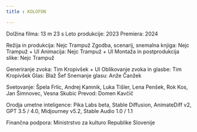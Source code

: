 ```yaml
---
title : KOLOFON

---
```


Dolžina filma: 13 m 23 s
Leto produkcije: 2023
Premiera: 2024

Režija in produkcija: Nejc Trampuž
Zgodba, scenarij, snemalna knjiga: Nejc Trampuž + UI
Animacija: Nejc Trampuž + UI
Montaža in postprodukcija slike: Nejc Trampuž

Generiranje zvoka: Tim Kropivšek + UI
Oblikovanje zvoka in glasbe: Tim Kropivšek
Glas: Blaž Šef
Snemanje glasu: Anže Čanžek

<!-- section break -->
Svetovanje: Špela Frlic, Andrej Kamnik, Luka Tišler, Lena Penšek, Rok Kos, Jan Šimnovec, Vesna Skubic
Prevod: Domen Kavčič

Orodja umetne inteligence: Pika Labs beta, Stable Diffusion, AnimateDiff v2, GPT 3.5 / 4.0, Midjourney v5.2, Stable Audio 1.0 / 1.1

Finančna podpora: Ministrstvo za kulturo Republike Slovenije
<!-- section break -->
